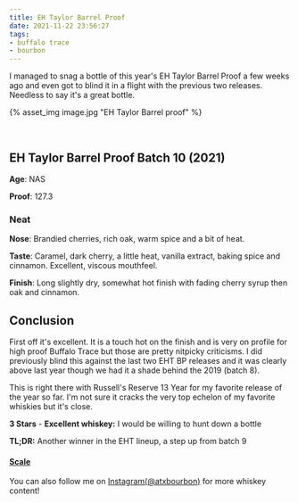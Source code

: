 ```yaml
---
title: EH Taylor Barrel Proof
date: 2021-11-22 23:56:27
tags:
- buffalo trace
- bourbon
---
```

I managed to snag a bottle of this year's EH Taylor Barrel Proof a few weeks ago and even got to blind it in a flight with the previous two releases. Needless to say it's a great bottle.

{% asset_img image.jpg "EH Taylor Barrel proof" %}

&nbsp;

## EH Taylor Barrel Proof Batch 10 (2021)

**Age**: NAS

**Proof**: 127.3

### Neat

**Nose**: Brandied cherries, rich oak, warm spice and a bit of heat.

**Taste**: Caramel, dark cherry, a little heat, vanilla extract, baking spice and cinnamon. Excellent, viscous mouthfeel.

**Finish**: Long slightly dry, somewhat hot finish with fading cherry syrup then oak and cinnamon.

## Conclusion

First off it's excellent. It is a touch hot on the finish and is very on profile for high proof Buffalo Trace but those are pretty nitpicky criticisms. I did previously blind this against the last two EHT BP releases and it was clearly above last year though we had it a shade behind the 2019 (batch 8).

This is right there with Russell's Reserve 13 Year for my favorite release of the year so far. I'm not sure it cracks the very top echelon of my favorite whiskies but it's close.

**3 Stars** - **Excellent whiskey:** I would be willing to hunt down a bottle


**TL;DR:** Another winner in the EHT lineup, a step up from batch 9


#### [Scale](http://atxbourbon.com/Scale/)


You can also follow me on [Instagram(@atxbourbon)](https://www.instagram.com/atxbourbon/) for more whiskey content!

